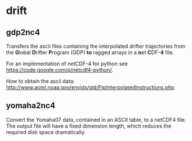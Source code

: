drift 
================================================================================

gdp2nc4
--------------------------------------------------------------------------------

Transfers the ascii files containing the interpolated drifter trajectories from
the **G**lobal **D**rifter **P**rogram (GDP) **to** ragged arrays in a 
**n**et **C**DF-**4** file.

For an implementation of netCDF-4 for python see
<https://code.google.com/p/netcdf4-python/>.

How to obtain the ascii data:
<http://www.aoml.noaa.gov/envids/gld/FtpInterpolatedInstructions.php>


yomaha2nc4
--------------------------------------------------------------------------------

Convert the Yomaha07 data, contained in an ASCII table, to a netCDF4 file.
The output file will have a fixed dimension length, which reduces the required
disk space dramatically.
